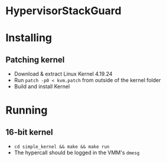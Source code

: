 # HypervisorStackGuard

# Installing

## Patching kernel
- Download & extract Linux Kernel 4.19.24
- Run `patch -p0 < kvm.patch` from outside of the kernel folder
- Build and install Kernel

# Running

## 16-bit kernel
- `cd simple_kernel && make && make run`
- The hypercall should be logged in the VMM's `dmesg`
